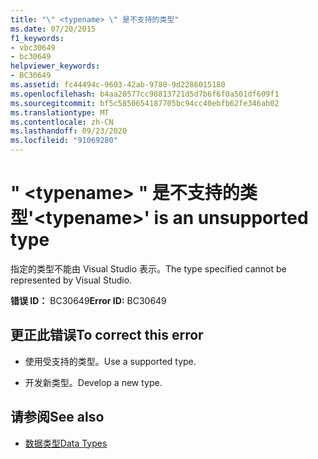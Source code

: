 ```yaml
---
title: "\" <typename> \" 是不支持的类型"
ms.date: 07/20/2015
f1_keywords:
- vbc30649
- bc30649
helpviewer_keywords:
- BC30649
ms.assetid: fc44494c-9603-42ab-9780-9d2286015180
ms.openlocfilehash: b4aa20577cc98813721d5d7b6f6f0a501df609f1
ms.sourcegitcommit: bf5c5850654187705bc94cc40ebfb62fe346ab02
ms.translationtype: MT
ms.contentlocale: zh-CN
ms.lasthandoff: 09/23/2020
ms.locfileid: "91069280"
---
```

# <a name="typename-is-an-unsupported-type"></a><span data-ttu-id="dcda1-102">" \<typename> " 是不支持的类型</span><span class="sxs-lookup"><span data-stu-id="dcda1-102">'\<typename>' is an unsupported type</span></span>

<span data-ttu-id="dcda1-103">指定的类型不能由 Visual Studio 表示。</span><span class="sxs-lookup"><span data-stu-id="dcda1-103">The type specified cannot be represented by Visual Studio.</span></span>  
  
 <span data-ttu-id="dcda1-104">**错误 ID：** BC30649</span><span class="sxs-lookup"><span data-stu-id="dcda1-104">**Error ID:** BC30649</span></span>  
  
## <a name="to-correct-this-error"></a><span data-ttu-id="dcda1-105">更正此错误</span><span class="sxs-lookup"><span data-stu-id="dcda1-105">To correct this error</span></span>  
  
- <span data-ttu-id="dcda1-106">使用受支持的类型。</span><span class="sxs-lookup"><span data-stu-id="dcda1-106">Use a supported type.</span></span>  
  
- <span data-ttu-id="dcda1-107">开发新类型。</span><span class="sxs-lookup"><span data-stu-id="dcda1-107">Develop a new type.</span></span>  
  
## <a name="see-also"></a><span data-ttu-id="dcda1-108">请参阅</span><span class="sxs-lookup"><span data-stu-id="dcda1-108">See also</span></span>

- [<span data-ttu-id="dcda1-109">数据类型</span><span class="sxs-lookup"><span data-stu-id="dcda1-109">Data Types</span></span>](../language-reference/data-types/index.md)
